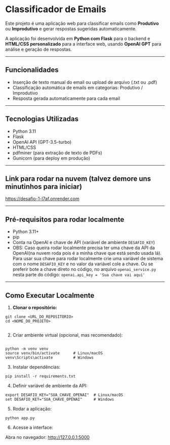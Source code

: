 # Classificador de Emails

Este projeto é uma aplicação web para classificar emails como **Produtivo** ou **Improdutivo** e gerar respostas sugeridas automaticamente.  

A aplicação foi desenvolvida em **Python com Flask** para o backend e **HTML/CSS personalizado** para a interface web, usando **OpenAI GPT** para análise e geração de respostas.

---

## Funcionalidades

- Inserção de texto manual do email ou upload de arquivo (.txt ou .pdf)
- Classificação automática de emails em categorias: Produtivo / Improdutivo
- Resposta gerada automaticamente para cada email

---

## Tecnologias Utilizadas

- Python 3.11
- Flask
- OpenAI API (GPT-3.5-turbo)
- HTML/CSS
- pdfminer (para extração de texto de PDFs)
- Gunicorn (para deploy em produção)

---

## Link para rodar na nuvem (talvez demore uns minutinhos para iniciar)

https://desafio-1-l7af.onrender.com

---

## Pré-requisitos para rodar localmente

- Python 3.11+
- pip
- Conta na OpenAI e chave de API (variável de ambiente `DESAFIO_KEY`)
- OBS: Caso queira rodar localmente precisa ter uma chave da API da OpenAI(na nuvem roda pois é a minha chave que está sendo usada lá).
    Para usar sua chave para rodar localmente crie uma variável de sistema com o nome `DESAFIO_KEY` e no valor da  variável cole a chave.
    Ou se preferir bote a chave direto no código, no arquivo ```openai_service.py``` nesta parte do código: ```openai.api_key = 'Sua chave vai aqui'```

---

## Como Executar Localmente

1. **Clonar o repositório:**

```bash:
git clone <URL_DO_REPOSITORIO>
cd <NOME_DO_PROJETO>


```
2. Criar ambiente virtual (opcional, mas recomendado):
```

python -m venv venv
source venv/bin/activate      # Linux/macOS
venv\Scripts\activate         # Windows

```
3. Instalar dependências:
```
pip install -r requirements.txt

```
4. Definir variável de ambiente da API:
```
export DESAFIO_KEY="SUA_CHAVE_OPENAI"  # Linux/macOS
set DESAFIO_KEY="SUA_CHAVE_OPENAI"     # Windows

```
5. Rodar a aplicação:
```
python app.py

```
6. Acesse a interface:

Abra no navegador: http://127.0.0.1:5000
